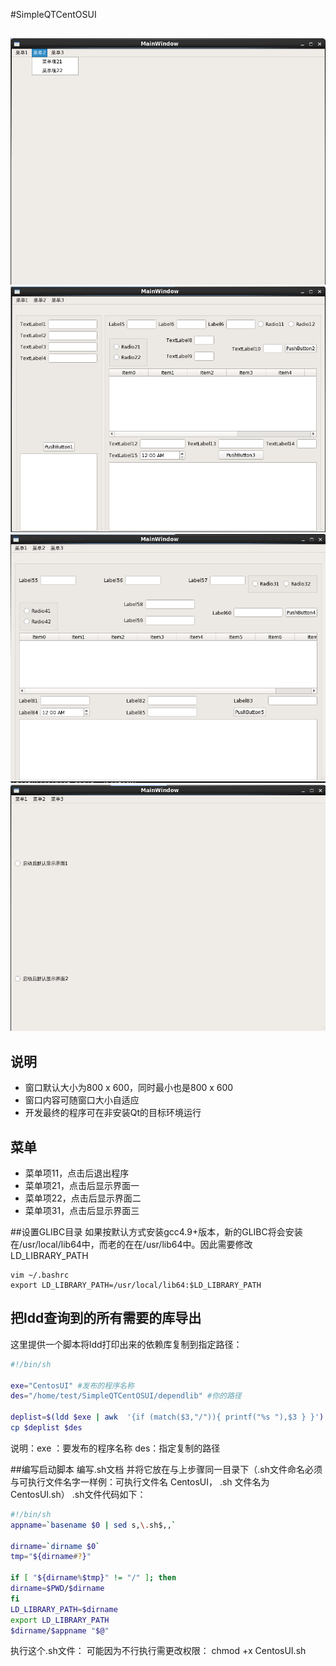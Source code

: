 #SimpleQTCentOSUI
## 
![1](png1.png)
![2](png2.png)
![3](png3.png)
![4](png4.png)

## 说明
- 窗口默认大小为800 x 600，同时最小也是800 x 600
- 窗口内容可随窗口大小自适应
- 开发最终的程序可在非安装Qt的目标环境运行

## 菜单
       
- 菜单项11，点击后退出程序
- 菜单项21，点击后显示界面一
- 菜单项22，点击后显示界面二
- 菜单项31，点击后显示界面三




##设置GLIBC目录
如果按默认方式安装gcc4.9+版本，新的GLIBC将会安装在/usr/local/lib64中，而老的在在/usr/lib64中。因此需要修改LD_LIBRARY_PATH  
```
vim ~/.bashrc
export LD_LIBRARY_PATH=/usr/local/lib64:$LD_LIBRARY_PATH
```
## 把ldd查询到的所有需要的库导出
这里提供一个脚本将ldd打印出来的依赖库复制到指定路径：
```sh
#!/bin/sh  
  
exe="CentosUI" #发布的程序名称  
des="/home/test/SimpleQTCentOSUI/dependlib" #你的路径  
  
deplist=$(ldd $exe | awk  '{if (match($3,"/")){ printf("%s "),$3 } }')  
cp $deplist $des  
```
说明：exe ：要发布的程序名称 des：指定复制的路径 

##编写启动脚本
编写.sh文档 并将它放在与上步骤同一目录下（.sh文件命名必须与可执行文件名字一样例：可执行文件名 CentosUI， .sh 文件名为 CentosUI.sh）
.sh文件代码如下：

```sh
#!/bin/sh  
appname=`basename $0 | sed s,\.sh$,,`  
  
dirname=`dirname $0`  
tmp="${dirname#?}"  
  
if [ "${dirname%$tmp}" != "/" ]; then  
dirname=$PWD/$dirname  
fi  
LD_LIBRARY_PATH=$dirname  
export LD_LIBRARY_PATH  
$dirname/$appname "$@"  
```
执行这个.sh文件：
可能因为不行执行需更改权限：
chmod +x CentosUI.sh
